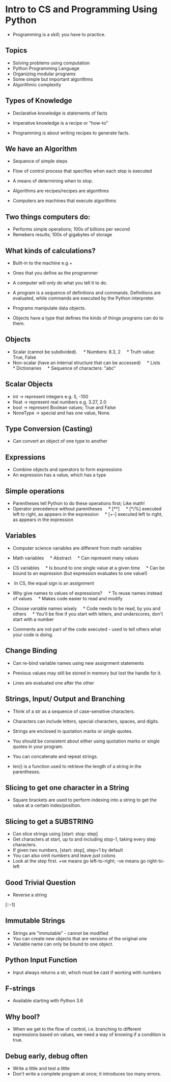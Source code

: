 # Intro to CS and Programming Using Python

- Programming is a skill; you have to practice.

## Topics

- Solving problems using computation
- Python Programming Language
- Organizing modular programs
- Some simple but important algorithms
- Algorithmic complexity

## Types of Knowledge

- Declarative knowledge is statements of facts
- Imperative knowledge is a recipe or "how-to"

- Programming is about writing recipes to generate facts.

## We have an Algorithm

- Sequence of simple steps
- Flow of control process that specifies when each step is executed
- A means of determining when to stop.

- Algorithms are recipes/recipes are algorithms
- Computers are machines that execute algorithms

## Two things computers do:

- Performs simple operations; 100s of billions per second
- Remebers results; 100s of gigabytes of storage

## What kinds of calculations?

- Built-in to the machine e.g +
- Ones that you define as the programmer

- A computer will only do what you tell it to do.
- A program is a sequence of definitions and commands. Definitions are evaluated, while commands are executed by the Python interpreter.
- Programs manipulate data objects.
- Objects have a type that defines the kinds of things programs can do to them.

## Objects

- Scalar (cannot be subdivided). 
    * Numbers: 8.3, 2
    * Truth value: True, False
- Non-scalar (have an internal structure that can be accessed)
    * Lists
    * Dictionaries
    * Sequence of characters: "abc"


## Scalar Objects

- int -> represent integers e.g. 5, -100
- float -> represent real numbers e.g. 3.27, 2.0
- bool -> represent Boolean values; True and False
- NoneType -> special and has one value, None.

## Type Conversion (Casting)

- Can convert an object of one type to another

## Expressions

- Combine objects and operators to form expressions
- An expression has a value, which has a type

## Simple operations

- Parentheses tell Python to do these operations first; Like math!
- Operator precedence without parentheses
    * [**]
    * [*/%] executed left to right, as appears in the expression
    * [+-] executed left to right, as appears in the expression

## Variables

- Computer science variables are different from math variables
- Math variables
    * Abstract
    * Can represent many values
- CS variables
    * Is bound to one single value at a given time
    * Can be bound to an expression (but expression evaluates to one value!)


-  In CS, the equal sign is an assignment
- Why give names to values of expressions?
    * To reuse names instead of values
    * Makes code easier to read and modify
- Choose variable names wisely
    * Code needs to be read, by you and others
    * You'll be fine if you start with letters, and underscores, don't start with a number
- Comments are not part of the code executed - used to tell others what your code is doing.

## Change Binding

- Can re-bind variable names using new assignment statements
- Previous values may still be stored in memory but lost the handle for it.


- Lines are evaluated one after the other

## Strings, Input/ Output and Branching

- Think of a str as a sequence of case-sensitive characters.
- Characters can include letters, special characters, spaces, and digits.
- Strings are enclosed in quotation marks or single quotes.
- You should be consistent about either using quotation marks or single quotes in your program.
- You can concatenate and repeat strings.

- len() is a function used to retrieve the length of a string in the parentheses.


## Slicing to get one character in a String

- Square brackets are used to perform indexing into a string to get the value at a certain index/position.

## Slicing to get a SUBSTRING

- Can slice strings using [start: stop: step]
- Get characters at start, up to and including stop-1, taking every step characters.
- If given two numbers, [start: stop], step=1 by default
- You can also omit numbers and leave just colons
- Look at the step first. +ve means go left-to-right; -ve means go right-to-left

## Good Trivial Question

- Reverse a string 

[::-1]

## Immutable Strings

- Strings are "immutable" - cannot be modified
- You can create new objects that are versions of the original one
- Variable name can only be bound to one object.

## Python Input Function

- Input always returns a str, which must be cast if working with numbers

## F-strings

- Available starting with Python 3.6

## Why bool?

- When we get to the flow of control, i.e. branching to different expressions based on values, we need a way of knowing if a condition is true.

## Debug early, debug often

- Write a little and test a little
- Don't write a complete program at once; it introduces too many errors.

